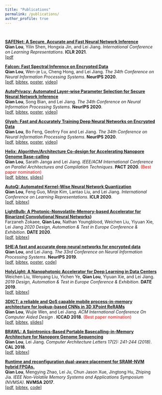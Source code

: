 ```yaml
---
title: "Publications"
permalink: /publications/
author_profile: true
---
```

<br>
<!---<b>Check my full publication list on [dblp](https://dblp.org/pid/207/3962.html) and [google scholar](https://scholar.google.com/citations?user=SBYgXLoAAAAJ&hl=en).</b> <br> --->


<b>[SAFENet: A Secure, Accurate and Fast Neural Network Inference](https://openreview.net/forum?id=Cz3dbFm5u-)</b> <br> 
<b>Qian Lou</b>, Yilin Shen, Hongxia Jin, and Lei Jiang.
<i>International Conference on Learning Representations</i>. <b>ICLR 2021</b>. <br />
<span>[[pdf](https://openreview.net/forum?id=Cz3dbFm5u-)</span> 

<b>[Falcon: Fast Spectral Inference on Encrypted Data](https://papers.nips.cc/paper/2020/file/18fc72d8b8aba03a4d84f66efabce82e-Paper.pdf)</b> <br> 
<b>Qian Lou</b>, Wen-je Lu, Cheng Hong, and Lei Jiang.
<i>The 34th Conference on Neural Information Processing Systems</i>. <b>NeurIPS 2020</b>. <br />
<span>[[pdf](https://papers.nips.cc/paper/2020/file/18fc72d8b8aba03a4d84f66efabce82e-Paper.pdf), [bibtex](), [poster](), [video]()]</span> 

<b>[AutoPrivacy: Automated Layer-wise Parameter Selection for Secure Neural Network Inference](https://papers.nips.cc/paper/2020/file/6244b2ba957c48bc64582cf2bcec3d04-Paper.pdf)</b> <br> 
<b>Qian Lou</b>, Song Bian, and Lei Jiang.
<i>The 34th Conference on Neural Information Processing Systems</i>. <b>NeurIPS 2020</b>. <br />
<span>[[pdf](https://papers.nips.cc/paper/2020/file/6244b2ba957c48bc64582cf2bcec3d04-Paper.pdf), [bibtex](https://dblp.org/rec/journals/corr/abs-2006-04219.html?view=bibtex), [poster](), [video]()]</span> 

<b>[Glyph: Fast and Accurately Training Deep Neural Networks on Encrypted Data](https://proceedings.neurips.cc/paper/2020/hash/685ac8cadc1be5ac98da9556bc1c8d9e-Abstract.html)</b> <br> 
<b>Qian Lou</b>, Bo Feng, Geofrry Fox and Lei Jiang.
<i>The 34th Conference on Neural Information Processing Systems</i>. <b>NeurIPS 2020</b>. <br />
<span>[[pdf](https://proceedings.neurips.cc/paper/2020/hash/685ac8cadc1be5ac98da9556bc1c8d9e-Abstract.html), [bibtex](https://dblp.org/rec/journals/corr/abs-1911-07101.html?view=bibtex), [poster](), [video]()]</span> 

<b>[Helix: Algorithm/Architecture Co-design for Accelerating Nanopore Genome Base-calling](https://dl.acm.org/doi/abs/10.1145/3410463.3414626)</b> <br> 
<b>Qian Lou</b>, Sarath Janga and Lei Jiang.
<i>IEEE/ACM International Conference on Parallel Architectures and Compilation Techniques</i>. <b>PACT 2020</b>. <span style="color:red">(Best paper nomination)</span> <br />
<span>[[pdf](https://dl.acm.org/doi/abs/10.1145/3410463.3414626), [bibtex](https://dblp.org/rec/conf/IEEEpact/LouJ020.html?view=bibtex), [slides]()]</span> 

<b>[AutoQ: Automated Kernel-Wise Neural Network Quantization](https://openreview.net/forum?id=rygfnn4twS)</b> <br> 
<b>Qian Lou</b>, Feng Guo, Minje Kim, Lantao Liu, and Lei Jiang.
<i>International Conference on Learning Representations</i>. <b>ICLR 2020</b>. <br />
<span>[[pdf](https://openreview.net/pdf?id=rygfnn4twS), [bibtex](https://dblp.org/rec/conf/iclr/LouGKLJ20.html?view=bibtex)]</span> 

<b>[LightBulb: A Photonic-Nonvolatile-Memory-based Accelerator for Binarized Convolutional Neural Networks](https://ieeexplore.ieee.org/abstract/document/9116494))</b> <br> 
Farzaneh Zokaee, <b>Qian Lou</b>, Nathan Youngblood, Weichen Liu, Yiyuan Xie, Lei Jiang
<i>2020 Design, Automation & Test in Europe Conference & Exhibition</i>. <b>DATE 2020</b>. <br />
<span>[[pdf](https://ieeexplore.ieee.org/abstract/document/9116494), [bibtex](https://dblp.org/rec/conf/date/ZokaeeLYLXJ20.html?view=bibtex)]</span>

<b>[SHE:A fast and accurate deep neural networks for encrypted data](http://qianlou.github.io/publications/NeurIPS2019)</b> <br> 
<b>Qian Lou</b>, and Lei Jiang.
<i>The 33rd Conference on Neural Information Processing Systems</i>. <b>NeurIPS 2019</b>. <br />
<span>[[pdf](https://papers.nips.cc/paper/2019/file/56a3107cad6611c8337ee36d178ca129-Paper.pdf), [bibtex](https://dblp.org/rec/conf/nips/Lou019.html?view=bibtex), [poster](), [code](https://github.com/qianlou/SHE)]</span>

<!---<b>[A Fast and Accurate Privacy-Preserving Deep Neural Network Via Leveled TFHE and Logarithmic Data Representation](http://qianlou.github.io/publications/NeurIPS2019)</b> <br> 
<b>Qian Lou</b>, and Lei Jiang.
<i>The 36th International Conference on Machine Learning, workhop on security and privacy of machine learning.</i>. <b>ICML 2019 workshop</b>. <span style="color:blue">[[poster]](http://qianlou.github.io/files/ICML2019.pdf)</span>
--->
<b>[HolyLight: A Nanophotonic Accelerator for Deep Learning in Data Centers](http://qianlou.github.io/publications/DATE2019)</b> <br> 
Weichen Liu, Wenyang Liu, Yichen Ye, <b>Qian Lou</b>, Yiyuan Xie, and Lei Jiang.
<i>2019 Design, Automation & Test in Europe Conference & Exhibition</i>. <b>DATE 2019</b>. <br />
<span>[[pdf](https://ieeexplore.ieee.org/abstract/document/8715195), [bibtex](https://dblp.uni-trier.de/rec/conf/date/LiuLYLXJ19.html?view=bibtex)]</span>

<b>[3DICT: a reliable and QoS capable mobile process-in-memory architecture for lookup-based CNNs in 3D XPoint ReRAMs](http://qianlou.github.io/publications/ICCAD2018)</b> <br>
<b>Qian Lou</b>, Wujie Wen, and Lei Jiang.
<i>ACM International Conference On Computer Aided Design </i>. <b>ICCAD 2018</b>. <span style="color:red">(Best paper nomination)</span> <br />
<span>[[pdf](https://ieeexplore.ieee.org/stamp/stamp.jsp?tp=&arnumber=8587764), [bibtex](https://dblp.org/rec/conf/iccad/LouW018.html?view=bibtex), [slides](http://qianlou.github.io/files/ICCAD2018_SLIDE.pdf)]</span>


<b>[BRAWL: A Spintronics-Based Portable Basecalling-in-Memory Architecture for Nanopore Genome Sequencing](http://qianlou.github.io/publications/CAL2018)</b> <br>
<b>Qian Lou</b>, Lei Jiang.
<i>Computer Architecture Letters 17(2): 241-244 (2018)</i>. <b>CAL 2018</b>. <br />
<span>[[pdf](https://www.computer.org/csdl/journal/ca/2018/02/08540899/17D45VObpO9), [bibtex](https://www.computer.org/csdl/api/v1/citation/bibtex/journal/ca/2018/02/08540899)]</span>


<b>[Runtime and reconfiguration dual-aware placement for SRAM-NVM hybrid FPGAs.](http://qianlou.github.io/publications/NVMSA2017)</b><br>
<b>Qian Lou</b>, Mengying Zhao, Lei Ju, Chun Jason Xue, Jingtong Hu, Zhiping Jia.
<i>IEEE Non-Volatile Memory Systems and Applications Symposium (NVMSA).</i> <b>NVMSA 2017</b>. <br />
<span>[[pdf](https://ieeexplore.ieee.org/document/8064477), [bibtex](https://dblp.uni-trier.de/rec/conf/nvmsa/LouZJXHJ17.html?view=bibtex), [code](https://github.com/qianlou/NVMSA2017)]</span>




